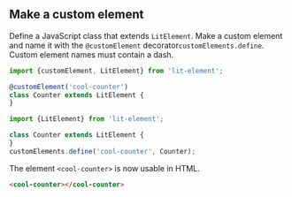 
## Make a custom element

Define a JavaScript class that extends `LitElement`. Make a custom element and name it with <inline-switcher><span slot="ts">the `@customElement` decorator</span><span slot="js">`customElements.define`</span></inline-switcher>. Custom element names must contain a dash.

<code-block-switcher>
  <div slot="ts">

  ```typescript
  import {customElement, LitElement} from 'lit-element';

  @customElement('cool-counter')
  class Counter extends LitElement {
  }
  ```

  </div>
  <div slot="js">

  ```javascript
  import {LitElement} from 'lit-element';

  class Counter extends LitElement {
  }
  customElements.define('cool-counter', Counter);
  ```

  </div>
</code-block-switcher>

The element `<cool-counter>` is now usable in HTML.

```html
<cool-counter></cool-counter>
```